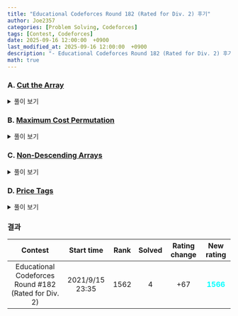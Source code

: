 ```yaml
---
title: "Educational Codeforces Round 182 (Rated for Div. 2) 후기"
author: Joe2357
categories: [Problem Solving, Codeforces]
tags: [Contest, Codeforces]
date: 2025-09-16 12:00:00  +0900
last_modified_at: 2025-09-16 12:00:00  +0900
description: "- Educational Codeforces Round 182 (Rated for Div. 2) 후기"
math: true
---
```






### A. [Cut the Array](https://codeforces.com/contest/2144/problem/A)

<details markdown="1"><summary>풀이 보기</summary>
#### 풀이  


A번 문제답게 브루트포스로 풀리는 문제였다. 가능한 모든 $l$, $r$에 대해서 각 구간들의 원소의 합을 계산하고 문제 조건에 맞도록 **모두 다르거나 모두 같은 갯수**를 세면 되는 문제였다.

혹시 몰라 누적합 방법을 사용하여 각 구간의 원소의 합을 계산하는 과정을 $O(1)$에 계산하는 것까지 추가했다. 아마 안해도 큰 문제는 없었을 것 같긴 하다.

#### 코드

```c
#include <stdio.h>

#define MAX_IDX (40 + 1)

int arr[MAX_IDX];
int sum[MAX_IDX];
int n;

int main() {
    int t;
    scanf("%d", &t);
    while (t--) {
        scanf("%d", &n);
        int temp = 0;
        for (int i = 1; i <= n; ++i) {
            scanf("%d", arr + i);
            temp += arr[i];
            sum[i] = temp;
        }

        int l = 0, r = 0;
        for (int i = 1; i < n; ++i) {
            int a = sum[i];
            for (int j = i + 1; j < n; ++j) {
                int c = sum[n] - sum[j];
                int b = sum[n] - a - c;

                if (a % 3 != b % 3 && b % 3 != c % 3 && a % 3 != c % 3) {
                    l = i, r = j;
                    break;
                }
                if (a % 3 == b % 3 && b % 3 == c % 3) {
                    l = i, r = j;
                    break;
                }
            }

            if (l != 0 || r != 0) {
                break;
            }
        }

        printf("%d %d\n", l, r);
    }
    return 0;
}
```

</details>

### B. [Maximum Cost Permutation](https://codeforces.com/contest/2144/problem/B)

<details markdown="1"><summary>풀이 보기</summary>
#### 풀이  
문제를 풀 아이디어는 매우 빠르게 찾았다고 생각하는데, 구현에서 이슈가 많았다. 최종적으로는 2번 틀린 문제다.

문제에서 구간 하나를 선택 후 정렬하여 최종적으로 정렬되도록 해야한다고 했으며, <u>최소 길이의 구간</u>을 선택하여 정렬하였을 때 정렬될 수 있다면, 그 때의 구간 길이를 **순열의 cost**라고 정의했다. 즉, "정렬이 되어있지 않은 구간의 길이를 최대로 하는 것"이 우리의 목표가 될 것이다.

배열에서 값이 정해지지 않은 위치, 즉 $0$이 2개 이상 존재한다면, <u>반드시 그 위치에 맞지 않은 값을 넣을 수 있다</u>는 점을 통해, 그 위치의 값은 정렬이 필요한 위치로 생각할 수 있다. 반대로 $0$이 1개만 존재한다면 그 위치의 값은 이미 결정되어있으므로 그 값을 넣도록 하자. 배열에 존재하는 수들은 $1$부터 $N$까지이므로, 배열에서 등장한 수의 전체 합 $sum$을 계산해두었다면 $\frac{N(N+1)}{2} - sum$, 즉 한 번도 등장하지 않은 수를 배열에 넣을 수 있다.
이후에는 정렬이 되지 않은 두 자리를 찾도록 하자. 구간만 찾으면 그 안의 값들은 상관없으므로 `left`와 `right`를 찾기만 해도 될 것 같다. 원래의 위치에 존재하지 않는 수가 나올 때까지 $O(N)$으로 찾아도 시간에는 문제 없다.

#### 코드

```c
#include <stdio.h>

typedef char bool;
const bool true = 1;
const bool false = 0;

#define MAX_IDX (int)(2e5)

long long arr[MAX_IDX + 1];
long long sum = 0;
int n;
int zero_cnt;
int last_zero_idx;
int first, last;

void init() {
    zero_cnt = 0;
    last_zero_idx = 0;
    sum = 0;
    first = 0, last = 0;
    return;
}

int main() {
    int t;
    scanf("%d", &t);
    while (t--) {
        init();

        scanf("%d", &n);
        for (int i = 1; i <= n; ++i) {
            scanf("%lld", arr + i);
            sum += arr[i];
            if (arr[i] == 0) {
                ++zero_cnt;
                last_zero_idx = i;
            }
        }

        if (zero_cnt == 1) {
            long long temp = n;
            temp *= (n + 1);
            temp /= 2;
            arr[last_zero_idx] = temp - sum;
        }

        for (int i = 1; i <= n; ++i) {
            if (arr[i] == 0) {
                first = i;
                break;
            } else if (arr[i] != i) {
                first = i;
                break;
            }
        }

        for (int i = n; i >= 1; --i) {
            if (arr[i] == 0) {
                last = i;
                break;
            } else if (arr[i] != i) {
                last = i;
                break;
            }
        }

        // printf("first : %d, last : %d\n", first, last);
        printf("%d\n", (first == last) ? 0 : (last - first + 1));
    }
    return 0;
}
```

</details>

### C. [Non-Descending Arrays](https://codeforces.com/contest/2144/problem/C)

<details markdown="1"><summary>풀이 보기</summary>
#### 풀이  
이 시간에 경우의 수를 세며, $MOD$까지 존재하는 것으로 보아 이 문제는 거의 무조건 DP를 이용해서 풀어내야한다는 것을 예상할 수 있다. 역시 DP를 활용해서 문제를 해결하는 것이 정해인 것 같다.

`dp[i][j]`를 $j$번 index에 대해, swap을 했을 때와 하지 않았을 때의 subproblem의 정답을 기록해두도록 하자. $i=0$이면 `NO SWAP`, $i=1$이면 `SWAP`을 나타낸다. 그 이후는 문제의 조건에 맞게 구현하면 된다.

#### 코드

```c
#include <stdio.h>

typedef char bool;
const bool true = 1;
const bool false = 0;

#define MAX_IDX 100
const int MOD = 998244353;

int dp[2][MAX_IDX];
const int NO_SWAP = 0;
const int SWAP = 1;

int a[MAX_IDX];
int b[MAX_IDX];
int n;

void init() {
    for (int i = 0; i < 2; ++i) {
        for (int j = 0; j < MAX_IDX; ++j) {
            dp[i][j] = 0;
        }
    }
    dp[NO_SWAP][0] = 1;
    dp[SWAP][0] = 1;
    return;
}

int main() {
    int t;
    scanf("%d", &t);
    while (t--) {
        init();

        scanf("%d", &n);
        for (int i = 0; i < n; ++i) {
            scanf("%d", a + i);
        }
        for (int i = 0; i < n; ++i) {
            scanf("%d", b + i);
        }

        for (int i = 1; i < n; ++i) {
            if (a[i - 1] <= a[i] && b[i - 1] <= b[i]) {
                dp[NO_SWAP][i] += dp[NO_SWAP][i - 1];
                dp[NO_SWAP][i] %= MOD;
            }

            if (b[i - 1] <= a[i] && a[i - 1] <= b[i]) {
                dp[NO_SWAP][i] += dp[SWAP][i - 1];
                dp[NO_SWAP][i] %= MOD;
            }

            if (a[i - 1] <= b[i] && b[i - 1] <= a[i]) {
                dp[SWAP][i] += dp[NO_SWAP][i - 1];
                dp[SWAP][i] %= MOD;
            }

            if (b[i - 1] <= b[i] && a[i - 1] <= a[i]) {
                dp[SWAP][i] += dp[SWAP][i - 1];
                dp[SWAP][i] %= MOD;
            }
        }

        printf("%d\n", (dp[NO_SWAP][n - 1] + dp[SWAP][n - 1]) % MOD);
    }
    return 0;
}
```

</details>

### D. [Price Tags](https://codeforces.com/contest/2144/problem/D)

<details markdown="1"><summary>풀이 보기</summary>
#### 풀이  
의외로 **브루트포스**로 풀리는 문제다! $O(\frac{n}{1} + \frac{n}{2} + \cdots + \frac{n}{n}) = O(n \log n)$이라는 점을 알고 있었으면, 대충 될 수도 있다는 믿음이 필요했다. A번 문제도 완전한 브루트포스였으니, 이 문제도 일단 시도해보자는게 중론.

우선 처음 상태의 가격표의 개수를 기록하는 `cnt_cost[]` 배열을 만들자. 가격표의 개수이기도 하지만, 이후 가격들의 그룹을 만들 때 활용하기도 하는 유용한 배열이다. 다음으로는 `prefixSum_cost[]` 배열이다. 배열의 이름에서도 알 수 있겠지만, `cnt_cost[]`의 누적합 배열이다. 이 배열을 통해 $(lower, upper]$ 범위를 $v$ 하나로 묶어낼 수 있게 계산할 수 있다. 자세한 것은 코드 참고. 

$x$로 가격을 나눈 뒤의 가격 $v$가 같은 원소끼리 묶는 과정을 빠르게 할 수 있으면, 나머지는 모두 브루트포스로 구현하여 답을 도출할 수 있다. 애초에 문제에서 원하는 답을 계산하는 과정을 그대로 만들면 틀릴 일이 없다.

#### 코드

```c
#include <stdio.h>

typedef char bool;
const bool true = 1;
const bool false = 0;

typedef long long ll;
typedef unsigned long long ull;

#define MAX_IDX (int)(2e5)
const ll INF = 1LL << 60;

int cnt_cost[MAX_IDX + 1];
int prefixSum_cost[MAX_IDX + 1];
int n;
ll y;
int max_c;

#define min(a, b) (((a) > (b)) ? (b) : (a))
#define max(a, b) (((a) > (b)) ? (a) : (b))

void init() {
    max_c = -1;
    for (int i = 0; i <= MAX_IDX; ++i) {
        cnt_cost[i] = 0;
        prefixSum_cost[i] = 0;
    }
    return;
}

void read_input() {
    scanf("%d %lld", &n, &y);
    for (int i = 0; i < n; ++i) {
        int a;
        scanf("%d", &a);
        max_c = max(max_c, a);
        cnt_cost[a] += 1;
    }
    return;
}

void solve() {
    /* error case 1 :: 모든 cost들이 초기에 1 */
    if (max_c == 1) {
        printf("%d\n", n);
        return;
    }

    for (int i = 1; i <= max_c; ++i) {
        prefixSum_cost[i] = prefixSum_cost[i - 1] + cnt_cost[i];
    }
    ll total_cost = -INF;

    // brute force
    for (int x = 2; x <= max_c; ++x) {
        int ceil_max_cost = (max_c - 1) / x + 1;
        ll sum_prices = 0;
        ll reused_pricetag = 0;

        for (int v = 1; v <= ceil_max_cost; ++v) {
            // (lower, upper] 범위의 모든 값들은 x로 나누었을 때 v로 묶인다
            int lower_bound = (v - 1) * x;
            int upper_bound = min(max_c, v * x);

            int cnt_newPrice = prefixSum_cost[upper_bound] - prefixSum_cost[lower_bound];
            if (cnt_newPrice > 0) {
                sum_prices += (ll)v * cnt_newPrice;

                if (v <= max_c) {
                    reused_pricetag += (cnt_cost[v] < cnt_newPrice ? cnt_cost[v] : cnt_newPrice);
                }
            }
        }

        // 현재 x에서의 결과 비교 및 정리
        ll printed = (ll)n - reused_pricetag;
        ll income = sum_prices - y * printed;
        total_cost = max(total_cost, income);
    }
    printf("%lld\n", total_cost);
    return;
}

int main() {
    int t;
    scanf("%d", &t);
    while (t--) {
        init();
        read_input();
        solve();
    }
    return 0;
}
```

</details>

### 결과

|                          Contest                          |   Start time    | Rank | Solved | Rating change |                New rating                |
| :-------------------------------------------------------: | :-------------: | :--: | :----: | :-----------: | :--------------------------------------: |
| Educational Codeforces Round #182<br/> (Rated for Div. 2) | 2021/9/15 23:35 | 1562 |   4    |      +67      | <strong style="color:cyan">1566</strong> |
